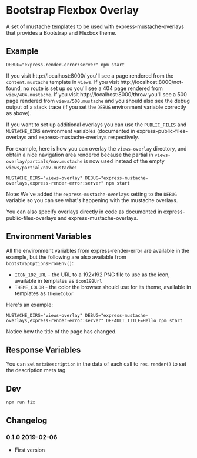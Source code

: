 # Bootstrap Flexbox Overlay

A set of mustache templates to be used with express-mustache-overlays that provides a Bootstrap and Flexbox theme.


## Example

```
DEBUG="express-render-error:server" npm start
```

If you visit http://localhost:8000/ you'll see a page rendered from the `content.mustache` template in `views`. If you visit http://localhost:8000/not-found, no route is set up so you'll see a 404 page rendered from `view/404.mustache`. If you visit http://localhost:8000/throw you'll see a 500 page rendered from `views/500.mustache` and you should also see the debug output of a stack trace (if you set the `DEBUG` environment variable correctly as above).

If you want to set up additional overlays you can use the `PUBLIC_FILES` and `MUSTACHE_DIRS` environment variables (documented in express-public-files-overlays and express-mustache-overlays respectively.

For example, here is how you can overlay the `views-overlay` directory, and obtain a nice navigation area rendered because the partial in `views-overlay/partials/nav.mustache` is now used instead of the empty `views/partial/nav.mustache`:

```
MUSTACHE_DIRS="views-overlay" DEBUG="express-mustache-overlays,express-render-error:server" npm start
```

Note: We've added the `express-mustache-overlays` setting to the `DEBUG` variable so you can see what's happening with the mustache overlays.

You can also specify overlays directly in code as documented in express-public-files-overlays and express-mustache-overlays.

## Environment Variables

All the environment variables from express-render-error are available in the example, but the following are also available from `bootstrapOptionsFromEnv()`:

* `ICON_192_URL` - the URL to a 192x192 PNG file to use as the icon, available in templates as `icon192Url`
* `THEME_COLOR` - the color the browser should use for its theme, available in templates as `themeColor`

Here's an example:

```
MUSTACHE_DIRS="views-overlay" DEBUG="express-mustache-overlays,express-render-error:server" DEFAULT_TITLE=Hello npm start
```

Notice how the title of the page has changed.


## Response Variables

You can set `metaDescription` in the data of each call to `res.render()` to set the description meta tag.


## Dev

```
npm run fix
```


## Changelog

### 0.1.0 2019-02-06

* First version
